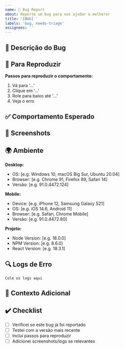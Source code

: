 ```yaml
---
name: 🐛 Bug Report
about: Reporte um bug para nos ajudar a melhorar
title: '[BUG] '
labels: 'bug, needs-triage'
assignees: ''
---
```


## 🐛 Descrição do Bug
<!-- Descrição clara e concisa do bug -->

## 🔄 Para Reproduzir
**Passos para reproduzir o comportamento:**
1. Vá para '...'
2. Clique em '...'
3. Role para baixo até '...'
4. Veja o erro

## ✅ Comportamento Esperado
<!-- Descrição clara do que você esperava que acontecesse -->

## 📸 Screenshots
<!-- Se aplicável, adicione screenshots para ajudar a explicar o problema -->

## 🌍 Ambiente
**Desktop:**
 - OS: [e.g. Windows 10, macOS Big Sur, Ubuntu 20.04]
 - Browser: [e.g. Chrome 91, Firefox 89, Safari 14]
 - Versão: [e.g. 91.0.4472.124]

**Mobile:**
 - Device: [e.g. iPhone 12, Samsung Galaxy S21]
 - OS: [e.g. iOS 14.6, Android 11]
 - Browser: [e.g. Safari, Chrome Mobile]
 - Versão: [e.g. 91.0.4472.80]

**Projeto:**
 - Node Version: [e.g. 18.0.0]
 - NPM Version: [e.g. 8.6.0]
 - React Version: [e.g. 18.3.1]

## 🔍 Logs de Erro
<!-- Cole qualquer log de erro relevante aqui -->
```
Cole os logs aqui
```

## 📝 Contexto Adicional
<!-- Adicione qualquer outro contexto sobre o problema aqui -->

## ✔️ Checklist
- [ ] Verificei se este bug já foi reportado
- [ ] Testei com a versão mais recente
- [ ] Inclui passos para reproduzir
- [ ] Adicionei screenshots/logs se relevantes